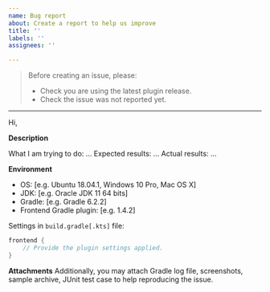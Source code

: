 ```yaml
---
name: Bug report
about: Create a report to help us improve
title: ''
labels: ''
assignees: ''

---
```


> Before creating an issue, please:
> - Check you are using the latest plugin release.
> - Check the issue was not reported yet.

---

Hi,

**Description**

What I am trying to do: ...
Expected results: ...
Actual results: ...

**Environment**
 
- OS: [e.g. Ubuntu 18.04.1, Windows 10 Pro, Mac OS X]
- JDK: [e.g. Oracle JDK 11 64 bits]
- Gradle: [e.g. Gradle 6.2.2]
- Frontend Gradle plugin: [e.g. 1.4.2]

Settings in `build.gradle[.kts]` file:
```groovy
frontend {
    // Provide the plugin settings applied.
}
```

**Attachments**
Additionally, you may attach Gradle log file, screenshots, sample archive, JUnit test case to help reproducing the issue.
